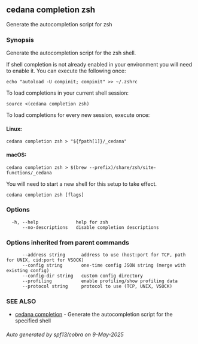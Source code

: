 ## cedana completion zsh

Generate the autocompletion script for zsh

### Synopsis

Generate the autocompletion script for the zsh shell.

If shell completion is not already enabled in your environment you will need
to enable it.  You can execute the following once:

	echo "autoload -U compinit; compinit" >> ~/.zshrc

To load completions in your current shell session:

	source <(cedana completion zsh)

To load completions for every new session, execute once:

#### Linux:

	cedana completion zsh > "${fpath[1]}/_cedana"

#### macOS:

	cedana completion zsh > $(brew --prefix)/share/zsh/site-functions/_cedana

You will need to start a new shell for this setup to take effect.


```
cedana completion zsh [flags]
```

### Options

```
  -h, --help              help for zsh
      --no-descriptions   disable completion descriptions
```

### Options inherited from parent commands

```
      --address string      address to use (host:port for TCP, path for UNIX, cid:port for VSOCK)
      --config string       one-time config JSON string (merge with existing config)
      --config-dir string   custom config directory
      --profiling           enable profiling/show profiling data
      --protocol string     protocol to use (TCP, UNIX, VSOCK)
```

### SEE ALSO

* [cedana completion](cedana_completion.md)	 - Generate the autocompletion script for the specified shell

###### Auto generated by spf13/cobra on 9-May-2025
